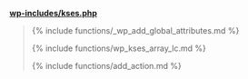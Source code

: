 <p><b><a href="https://developer.wordpress.org/reference/files/wp-includes/kses.php/">wp-includes/kses.php</a></b></p>

<blockquote>

{% include functions/_wp_add_global_attributes.md %}

{% include functions/wp_kses_array_lc.md %}

{% include functions/add_action.md %}

</blockquote>
